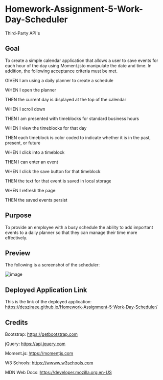 # Homework-Assignment-5-Work-Day-Scheduler
Third-Party API's

## Goal
To create a simple calendar application that allows a user to save events for each hour of the day using Moment.jsto manipulate the date and time. In addition, the following acceptance criteria must be met. 

GIVEN I am using a daily planner to create a schedule

WHEN I open the planner

THEN the current day is displayed at the top of the calendar

WHEN I scroll down

THEN I am presented with timeblocks for standard business hours

WHEN I view the timeblocks for that day

THEN each timeblock is color coded to indicate whether it is in the past, present, or future

WHEN I click into a timeblock

THEN I can enter an event

WHEN I click the save button for that timeblock

THEN the text for that event is saved in local storage

WHEN I refresh the page

THEN the saved events persist

## Purpose

To provide an employee with a busy schedule the ability to add important events to a daily planner so that they can manage their time more effectively.

## Preview
The following is a screenshot of the scheduler:

![image](https://user-images.githubusercontent.com/87455097/133531812-cac3a9d3-16ab-45a4-834d-5c7a1c6075fe.png)


## Deployed Application Link
This is the link of the deployed application: https://desziraee.github.io/Homework-Assignment-5-Work-Day-Scheduler/

## Credits
Bootstrap: https://getbootstrap.com

jQuery: https://api.jquery.com

Moment.js: https://momentjs.com

W3 Schools: https://wwww.w3schools.com

MDN Web Docs: https://developer.mozilla.org.en-US

